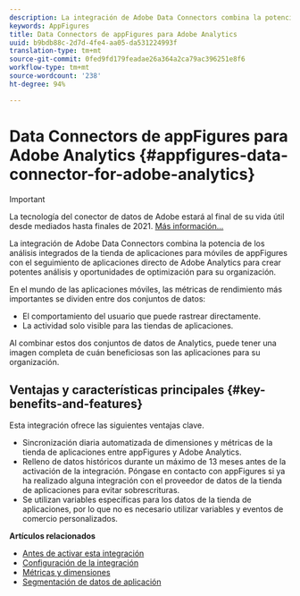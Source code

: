 ```yaml
---
description: La integración de Adobe Data Connectors combina la potencia de los análisis integrados de la tienda de aplicaciones para móviles de appFigures con el seguimiento de aplicaciones directo de Adobe Analytics para crear potentes análisis y oportunidades de optimización para su organización.
keywords: AppFigures
title: Data Connectors de appFigures para Adobe Analytics
uuid: b9bdb88c-2d7d-4fe4-aa05-da531224993f
translation-type: tm+mt
source-git-commit: 0fed9fd179feadae26a364a2ca79ac396251e8f6
workflow-type: tm+mt
source-wordcount: '238'
ht-degree: 94%

---
```



# Data Connectors de appFigures para Adobe Analytics {#appfigures-data-connector-for-adobe-analytics}

>[!IMPORTANT]
>
>La tecnología del conector de datos de Adobe estará al final de su vida útil desde mediados hasta finales de 2021. [Más información...](/help/import/data-connectors/data-connectors-eol.md)

La integración de Adobe Data Connectors combina la potencia de los análisis integrados de la tienda de aplicaciones para móviles de appFigures con el seguimiento de aplicaciones directo de Adobe Analytics para crear potentes análisis y oportunidades de optimización para su organización.

En el mundo de las aplicaciones móviles, las métricas de rendimiento más importantes se dividen entre dos conjuntos de datos:

* El comportamiento del usuario que puede rastrear directamente.
* La actividad solo visible para las tiendas de aplicaciones.

Al combinar estos dos conjuntos de datos de Analytics, puede tener una imagen completa de cuán beneficiosas son las aplicaciones para su organización.

## Ventajas y características principales {#key-benefits-and-features}

Esta integración ofrece las siguientes ventajas clave.

* Sincronización diaria automatizada de dimensiones y métricas de la tienda de aplicaciones entre appFigures y Adobe Analytics.
* Relleno de datos históricos durante un máximo de 13 meses antes de la activación de la integración. Póngase en contacto con appFigures si ya ha realizado alguna integración con el proveedor de datos de la tienda de aplicaciones para evitar sobrescrituras.
* Se utilizan variables específicas para los datos de la tienda de aplicaciones, por lo que no es necesario utilizar variables y eventos de comercio personalizados.

**Artículos relacionados**

* [Antes de activar esta integración](appfigures-before-activation.md)
* [Configuración de la integración](t-appfigures-integration.md)
* [Métricas y dimensiones](appfigures-metrics.md)
* [Segmentación de datos de aplicación](appfigures-segment-filter.md)
